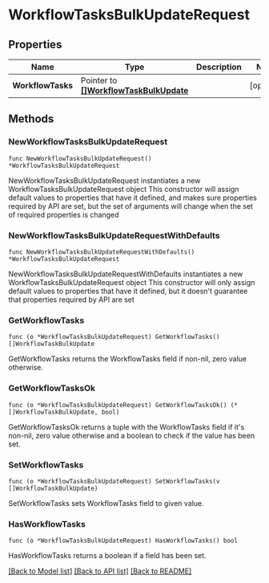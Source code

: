 # WorkflowTasksBulkUpdateRequest

## Properties

Name | Type | Description | Notes
------------ | ------------- | ------------- | -------------
**WorkflowTasks** | Pointer to [**[]WorkflowTaskBulkUpdate**](WorkflowTaskBulkUpdate.md) |  | [optional] 

## Methods

### NewWorkflowTasksBulkUpdateRequest

`func NewWorkflowTasksBulkUpdateRequest() *WorkflowTasksBulkUpdateRequest`

NewWorkflowTasksBulkUpdateRequest instantiates a new WorkflowTasksBulkUpdateRequest object
This constructor will assign default values to properties that have it defined,
and makes sure properties required by API are set, but the set of arguments
will change when the set of required properties is changed

### NewWorkflowTasksBulkUpdateRequestWithDefaults

`func NewWorkflowTasksBulkUpdateRequestWithDefaults() *WorkflowTasksBulkUpdateRequest`

NewWorkflowTasksBulkUpdateRequestWithDefaults instantiates a new WorkflowTasksBulkUpdateRequest object
This constructor will only assign default values to properties that have it defined,
but it doesn't guarantee that properties required by API are set

### GetWorkflowTasks

`func (o *WorkflowTasksBulkUpdateRequest) GetWorkflowTasks() []WorkflowTaskBulkUpdate`

GetWorkflowTasks returns the WorkflowTasks field if non-nil, zero value otherwise.

### GetWorkflowTasksOk

`func (o *WorkflowTasksBulkUpdateRequest) GetWorkflowTasksOk() (*[]WorkflowTaskBulkUpdate, bool)`

GetWorkflowTasksOk returns a tuple with the WorkflowTasks field if it's non-nil, zero value otherwise
and a boolean to check if the value has been set.

### SetWorkflowTasks

`func (o *WorkflowTasksBulkUpdateRequest) SetWorkflowTasks(v []WorkflowTaskBulkUpdate)`

SetWorkflowTasks sets WorkflowTasks field to given value.

### HasWorkflowTasks

`func (o *WorkflowTasksBulkUpdateRequest) HasWorkflowTasks() bool`

HasWorkflowTasks returns a boolean if a field has been set.


[[Back to Model list]](../README.md#documentation-for-models) [[Back to API list]](../README.md#documentation-for-api-endpoints) [[Back to README]](../README.md)


